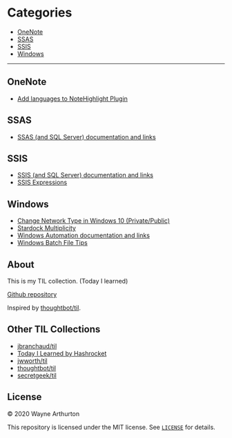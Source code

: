 
# Categories

* [OneNote](#OneNote)
* [SSAS](#SSAS)
* [SSIS](#SSIS)
* [Windows](#Windows)

---

## OneNote
* [Add languages to NoteHighlight Plugin](OneNote\highlight-plugin)

## SSAS
* [SSAS (and SQL Server) documentation and links](SSAS\ssas-links)

## SSIS
* [SSIS (and SQL Server) documentation and links](SSIS\ssis-links)
* [SSIS Expressions](SSIS\ssis-expressions)

## Windows
* [Change Network Type in Windows 10 (Private/Public)](Windows\change-network-type-private-public)
* [Stardock Multiplicity](Windows\stardock-multiplicity)
* [Windows Automation documentation and links](Windows\win-automation-links)
* [Windows Batch File Tips](Windows\windows-batch)

## About

This is my TIL collection.  (Today I learned)

[Github repository](https://github.com/warthurton/publicpages)

Inspired by [thoughtbot/til](https://github.com/thoughtbot/til).

## Other TIL Collections

* [jbranchaud/til](https://github.com/jbranchaud/til)
* [Today I Learned by Hashrocket](https://til.hashrocket.com)
* [jwworth/til](https://github.com/jwworth/til)
* [thoughtbot/til](https://github.com/thoughtbot/til)
* [secretgeek/til](https://github.com/secretGeek/til)

## License

&copy; 2020 Wayne Arthurton

This repository is licensed under the MIT license. See [`LICENSE`](LICENSE.txt) for
details.

